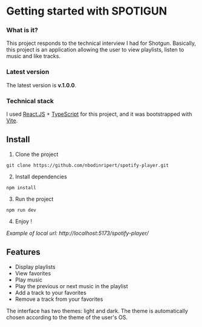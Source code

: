 # Getting started with SPOTIGUN

### What is it?

This project responds to the technical interview I had for Shotgun. Basically, this project is an application allowing the user to view playlists, listen to music and like tracks.

### Latest version

The latest version is **v.1.0.0**.

### Technical stack

I used [React.JS](https://fr.reactjs.org/) + [TypeScript](https://www.typescriptlang.org/) for this project, and it was bootstrapped with [Vite](https://vitejs.dev/).

## Install

1. Clone the project

```
git clone https://github.com/nbodinripert/spotify-player.git
```

2. Install dependencies

```
npm install
```

3. Run the project

```
npm run dev
```

4. Enjoy !

_Example of local url: http://localhost:5173/spotify-player/_

## Features

- Display playlists
- View favorites
- Play music
- Play the previous or next music in the playlist
- Add a track to your favorites
- Remove a track from your favorites

The interface has two themes: light and dark. The theme is automatically chosen according to the theme of the user's OS.
